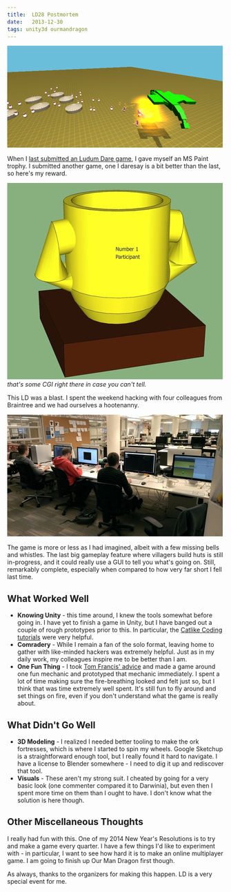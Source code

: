 ```yaml
---
title:  LD28 Postmortem
date:   2013-12-30
tags: unity3d ourmandragon
---
```


![](/images/2013-12-30-screen.png)

When I [last submitted an Ludum Dare game](http://scoopsy.com/ld23-its-over-a-postmortem), I gave myself an MS Paint trophy. I submitted another game, one I daresay is a bit better than the last, so here's my reward.

![](/images/2013-12-30-trophy.jpg)
_that's some CGI right there in case you can't tell._

This LD was a blast. I spent the weekend hacking with four colleagues from Braintree and we had ourselves a hootenanny.

![](/images/2013-12-30-working.jpg)

The game is more or less as I had imagined, albeit with a few missing bells and whistles. The last big gameplay feature where villagers build huts is still in-progress, and it could really use a GUI to tell you what's going on. Still, remarkably complete, especially when compared to how very far short I fell last time.

## What Worked Well
* __Knowing Unity__ - this time around, I knew the tools somewhat before going in. I have yet to finish a game in Unity, but I have banged out a couple of rough prototypes prior to this. In particular, the [Catlike Coding tutorials](http://catlikecoding.com/unity/tutorials/) were very helpful.
* __Comradery__ - While I remain a fan of the solo format, leaving home to gather with like-minded hackers was extremely helpful. Just as in my daily work, my colleagues inspire me to be better than I am.
* __One Fun Thing__ - I took [Tom Francis' advice](http://www.youtube.com/watch?v=btYWNND2vo0) and made a game around one fun mechanic and prototyped that mechanic immediately. I spent a lot of time making sure the fire-breathing looked and felt just so, but I think that was time extremely well spent. It's still fun to fly around and set things on fire, even if you don't understand what the game is really about.

## What Didn't Go Well
* __3D Modeling__ - I realized I needed better tooling to make the ork fortresses, which is where I started to spin my wheels. Google Sketchup is a straightforward enough tool, but I really found it hard to navigate. I have a license to Blender somewhere - I need to dig it up and rediscover that tool.
* __Visuals__ - These aren't my strong suit. I cheated by going for a very basic look (one commenter compared it to Darwinia), but even then I spent more time on them than I ought to have. I don't know what the solution is here though.

## Other Miscellaneous Thoughts
I really had fun with this. One of my 2014 New Year's Resolutions is to try and make a game every quarter. I have a few things I'd like to experiment with - in particular, I want to see how hard it is to make an online multiplayer game. I am going to finish up Our Man Dragon first though.

As always, thanks to the organizers for making this happen. LD is a very special event for me.